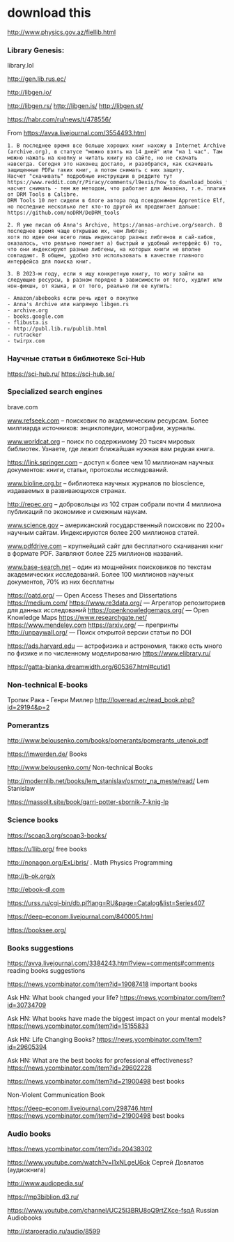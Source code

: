 # download this
http://www.physics.gov.az/fiellib.html


### Library Genesis:
library.lol

http://gen.lib.rus.ec/  

http://libgen.io/  

http://libgen.rs/ 
http://libgen.is/ 
http://libgen.st/



https://habr.com/ru/news/t/478556/

From https://avva.livejournal.com/3554493.html
```
1. В последнее время все больше хороших книг нахожу в Internet Archive (archive.org), в статусе "можно взять на 14 дней" или "на 1 час". Там можно нажать на кнопку и читать книгу на сайте, но не скачать навсегда. Сегодня это наконец достало, и разобрался, как скачивать защищенные PDFы таких книг, а потом снимать с них защиту.
Насчет "скачивать" подробные инструкции в реддите тут https://www.reddit.com/r/Piracy/comments/l9exis/how_to_download_books_from_archive_org_and_how_to/, 
насчет снимать - тем же методом, что работает для Амазона, т.е. плагин от DRM Tools в Calibre. 
DRM Tools 10 лет сидели в блоге автора под псевдонимом Apprentice Elf, но последние несколько лет кто-то другой их продвигает дальше: https://github.com/noDRM/DeDRM_tools

2. Я уже писал об Anna's Archive, https://annas-archive.org/search. В последнее время чаще открываю их, чем Либген; 
хотя по идее они всего лишь индексатор разных либгенов и сай-хабов, оказалось, что реально помогает а) быстрый и удобный интерфейс б) то, что они индексируют разные либгены, на которых книги не вполне совпадают. В общем, удобно это использовать в качестве главного интерфейса для поиска книг.

3. В 2023-м году, если я ищу конкретную книгу, то могу зайти на следующие ресурсы, в разном порядке в зависимости от того, худлит или нон-фикшн, от языка, и от того, реально ли ее купить:

- Amazon/abebooks если речь идет о покупке
- Anna's Archive или напрямую libgen.rs
- archive.org
- books.google.com
- flibusta.is
- http://publ.lib.ru/publib.html
- rutracker
- twirpx.com
```

### Научные статьи в библиотеке Sci-Hub

https://sci-hub.ru/ https://sci-hub.se/

### Specialized search engines
brave.com

www.refseek.com – поисковик по академическим ресурсам. Более миллиарда источников: энциклопедии, монографии, журналы.

www.worldcat.org – поиск по содержимому 20 тысяч мировых библиотек. Узнаете, где лежит ближайшая нужная вам редкая книга.

https://link.springer.com – доступ к более чем 10 миллионам научных документов: книги, статьи, протоколы исследований.

www.bioline.org.br – библиотека научных журналов по bioscience, издаваемых в развивающихся странах.

http://repec.org – добровольцы из 102 стран собрали почти 4 миллиона публикаций по экономике и смежным наукам.

www.science.gov – американский государственный поисковик по 2200+ научным сайтам. Индексируются более 200 миллионов статей.

www.pdfdrive.com – крупнейший сайт для бесплатного скачивания книг в формате PDF. Заявляют более 225 миллионов названий.

www.base-search.net – один из мощнейних поисковиков по текстам академических исследований. Более 100 миллионов научных документов, 70% из них бесплатны

https://oatd.org/ — Open Access Theses and Dissertations
https://medium.com/
https://www.re3data.org/ — Агрегатор репозиториев для данных исследований
https://openknowledgemaps.org/ — Open Knowledge Maps
https://www.researchgate.net/
https://www.mendeley.com
https://arxiv.org/ — препринты
http://unpaywall.org/ — Поиск открытой версии статьи по DOI

https://ads.harvard.edu — астрофизика и астрономия, также есть много по физике и по численному моделированию
https://www.elibrary.ru/ 
 

https://gatta-bianka.dreamwidth.org/605367.html#cutid1



### Non-technical E-books

Тропик Рака  - Генри Миллер
http://loveread.ec/read_book.php?id=29194&p=2

### Pomerantzs
http://www.belousenko.com/books/pomerants/pomerants_utenok.pdf

https://imwerden.de/ Books

http://www.belousenko.com/ Non-technical Books

<http://modernlib.net/books/lem_stanislav/osmotr_na_meste/read/> Lem Stanislaw

https://massolit.site/book/garri-potter-sbornik-7-knig-lp

### Science books

https://scoap3.org/scoap3-books/

https://u1lib.org/ free books

http://nonagon.org/ExLibris/ . Math Physics Programming

http://b-ok.org/x

http://ebook-dl.com

https://urss.ru/cgi-bin/db.pl?lang=RU&page=Catalog&list=Series407

https://deep-econom.livejournal.com/840005.html

https://booksee.org/

### Books suggestions

https://avva.livejournal.com/3384243.html?view=comments#comments reading books suggestions


<https://news.ycombinator.com/item?id=19087418> important books

Ask HN: What book changed your life? https://news.ycombinator.com/item?id=30734709

Ask HN: What books have made the biggest impact on your mental models? https://news.ycombinator.com/item?id=15155833

Ask HN: Life Changing Books?
https://news.ycombinator.com/item?id=29605394

Ask HN: What are the best books for professional effectiveness? https://news.ycombinator.com/item?id=29602228


<https://news.ycombinator.com/item?id=21900498> best books

Non-Violent Communication Book

https://deep-econom.livejournal.com/298746.html
https://news.ycombinator.com/item?id=21900498 best books

### Audio books
https://news.ycombinator.com/item?id=20438302

https://www.youtube.com/watch?v=I1xNLgeU6ok Сергей Довлатов (аудиокнига)

 
http://www.audiopedia.su/

https://mp3biblion.d3.ru/  

https://www.youtube.com/channel/UC25I3BRU8oQ9rtZXce-fsqA Russian Audiobooks

http://staroeradio.ru/audio/8599
